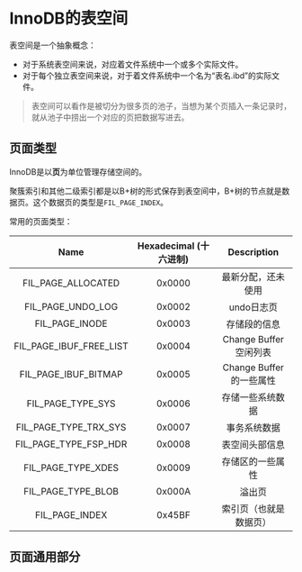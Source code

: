 # InnoDB的表空间

表空间是一个抽象概念：

- 对于系统表空间来说，对应着文件系统中一个或多个实际文件。
- 对于每个独立表空间来说，对于着文件系统中一个名为“表名.ibd”的实际文件。

> 表空间可以看作是被切分为很多页的池子，当想为某个页插入一条记录时，就从池子中捞出一个对应的页把数据写进去。

## 页面类型

InnoDB是以**页**为单位管理存储空间的。

聚簇索引和其他二级索引都是以B+树的形式保存到表空间中，B+树的节点就是数据页。这个数据页的类型是`FIL_PAGE_INDEX`。

常用的页面类型：

|          Name           | Hexadecimal (十六进制) |       Description       |
| :---------------------: | :--------------------: | :---------------------: |
|   FIL_PAGE_ALLOCATED    |         0x0000         |   最新分配，还未使用    |
|    FIL_PAGE_UNDO_LOG    |         0x0002         |       undo日志页        |
|     FIL_PAGE_INODE      |         0x0003         |      存储段的信息       |
| FIL_PAGE_IBUF_FREE_LIST |         0x0004         |  Change Buffer空闲列表  |
|  FIL_PAGE_IBUF_BITMAP   |         0x0005         | Change Buffer的一些属性 |
|    FIL_PAGE_TYPE_SYS    |         0x0006         |    存储一些系统数据     |
|  FIL_PAGE_TYPE_TRX_SYS  |         0x0007         |      事务系统数据       |
|  FIL_PAGE_TYPE_FSP_HDR  |         0x0008         |     表空间头部信息      |
|   FIL_PAGE_TYPE_XDES    |         0x0009         |    存储区的一些属性     |
|   FIL_PAGE_TYPE_BLOB    |         0x000A         |         溢出页          |
|     FIL_PAGE_INDEX      |         0x45BF         | 索引页（也就是数据页）  |

## 页面通用部分



